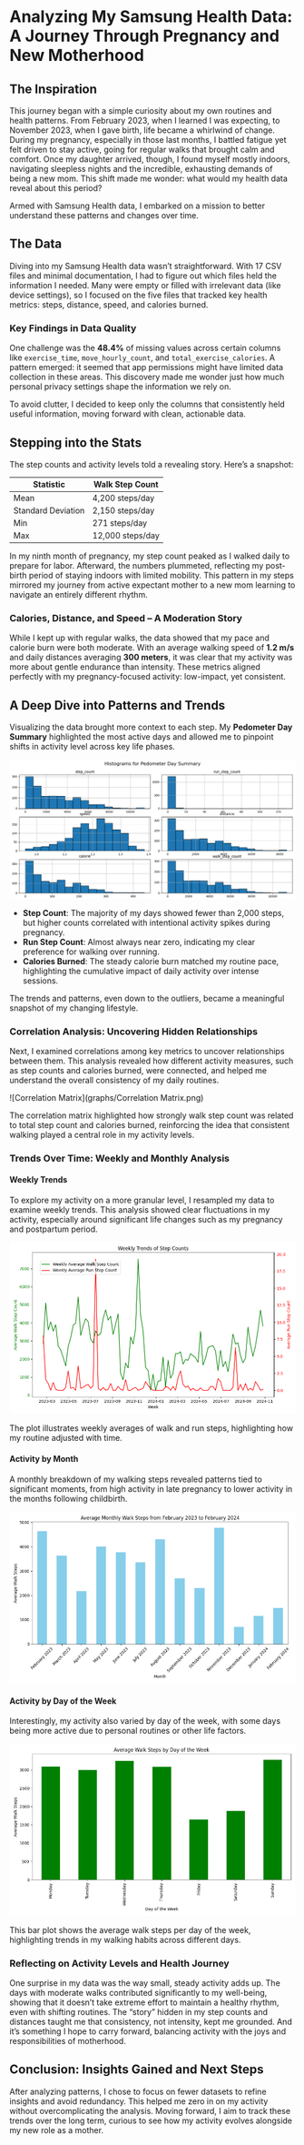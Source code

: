 # Analyzing My Samsung Health Data: A Journey Through Pregnancy and New Motherhood

## The Inspiration

This journey began with a simple curiosity about my own routines and health patterns. From February 2023, when I learned I was expecting, to November 2023, when I gave birth, life became a whirlwind of change. During my pregnancy, especially in those last months, I battled fatigue yet felt driven to stay active, going for regular walks that brought calm and comfort. Once my daughter arrived, though, I found myself mostly indoors, navigating sleepless nights and the incredible, exhausting demands of being a new mom. This shift made me wonder: what would my health data reveal about this period?

Armed with Samsung Health data, I embarked on a mission to better understand these patterns and changes over time.

## The Data

Diving into my Samsung Health data wasn’t straightforward. With 17 CSV files and minimal documentation, I had to figure out which files held the information I needed. Many were empty or filled with irrelevant data (like device settings), so I focused on the five files that tracked key health metrics: steps, distance, speed, and calories burned.

### Key Findings in Data Quality

One challenge was the **48.4%** of missing values across certain columns like `exercise_time`, `move_hourly_count`, and `total_exercise_calories`. A pattern emerged: it seemed that app permissions might have limited data collection in these areas. This discovery made me wonder just how much personal privacy settings shape the information we rely on.

To avoid clutter, I decided to keep only the columns that consistently held useful information, moving forward with clean, actionable data.

## Stepping into the Stats

The step counts and activity levels told a revealing story. Here’s a snapshot:

| Statistic | Walk Step Count |
| --- | --- |
| Mean | 4,200 steps/day |
| Standard Deviation | 2,150 steps/day |
| Min | 271 steps/day |
| Max | 12,000 steps/day |

In my ninth month of pregnancy, my step count peaked as I walked daily to prepare for labor. Afterward, the numbers plummeted, reflecting my post-birth period of staying indoors with limited mobility. This pattern in my steps mirrored my journey from active expectant mother to a new mom learning to navigate an entirely different rhythm.

### Calories, Distance, and Speed – A Moderation Story

While I kept up with regular walks, the data showed that my pace and calorie burn were both moderate. With an average walking speed of **1.2 m/s** and daily distances averaging **300 meters**, it was clear that my activity was more about gentle endurance than intensity. These metrics aligned perfectly with my pregnancy-focused activity: low-impact, yet consistent.

## A Deep Dive into Patterns and Trends

Visualizing the data brought more context to each step. My **Pedometer Day Summary** highlighted the most active days and allowed me to pinpoint shifts in activity level across key life phases.

![Pedometer Day Summary Histograms](graphs/histogram_pedometer_day_summary.png)

- **Step Count**: The majority of my days showed fewer than 2,000 steps, but higher counts correlated with intentional activity spikes during pregnancy.
- **Run Step Count**: Almost always near zero, indicating my clear preference for walking over running.
- **Calories Burned**: The steady calorie burn matched my routine pace, highlighting the cumulative impact of daily activity over intense sessions.

The trends and patterns, even down to the outliers, became a meaningful snapshot of my changing lifestyle.

### Correlation Analysis: Uncovering Hidden Relationships

Next, I examined correlations among key metrics to uncover relationships between them. This analysis revealed how different activity measures, such as step counts and calories burned, were connected, and helped me understand the overall consistency of my daily routines.

![Correlation Matrix](graphs/Correlation Matrix.png)

The correlation matrix highlighted how strongly walk step count was related to total step count and calories burned, reinforcing the idea that consistent walking played a central role in my activity levels.

### Trends Over Time: Weekly and Monthly Analysis

#### Weekly Trends

To explore my activity on a more granular level, I resampled my data to examine weekly trends. This analysis showed clear fluctuations in my activity, especially around significant life changes such as my pregnancy and postpartum period.

![Steps Trend](graphs/steps_trend.png)

The plot illustrates weekly averages of walk and run steps, highlighting how my routine adjusted with time.

#### Activity by Month

A monthly breakdown of my walking steps revealed patterns tied to significant moments, from high activity in late pregnancy to lower activity in the months following childbirth.

![Activity by Month](graphs/Activity_bymonth.png)

#### Activity by Day of the Week

Interestingly, my activity also varied by day of the week, with some days being more active due to personal routines or other life factors.

![Activity by Days](graphs/Activity_bydays.png)

This bar plot shows the average walk steps per day of the week, highlighting trends in my walking habits across different days.

### Reflecting on Activity Levels and Health Journey

One surprise in my data was the way small, steady activity adds up. The days with moderate walks contributed significantly to my well-being, showing that it doesn’t take extreme effort to maintain a healthy rhythm, even with shifting routines. The “story” hidden in my step counts and distances taught me that consistency, not intensity, kept me grounded. And it’s something I hope to carry forward, balancing activity with the joys and responsibilities of motherhood.

## Conclusion: Insights Gained and Next Steps

After analyzing patterns, I chose to focus on fewer datasets to refine insights and avoid redundancy. This helped me zero in on my activity without overcomplicating the analysis. Moving forward, I aim to track these trends over the long term, curious to see how my activity evolves alongside my new role as a mother.


